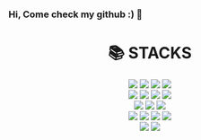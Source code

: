 ### Hi, Come check my github :) 👋

<!--
**happinhwa/happinhwa** is a ✨ _special_ ✨ repository because its `README.md` (this file) appears on your GitHub profile.

Here are some ideas to get you started:

- 🔭 I’m currently working on ...
- 🌱 I’m currently learning ...
- 👯 I’m looking to collaborate on ...
- 🤔 I’m looking for help with ...
- 💬 Ask me about ...
- 📫 How to reach me: ...
- 😄 Pronouns: ...
- ⚡ Fun fact: ...
-->

<div align=center><h1>📚 STACKS</h1></div>

<div align=center> 
  <!-- python -->
  <img src="https://img.shields.io/badge/python-3776AB?style=for-the-badge&logo=python&logoColor=white"> 
  <!-- django -->
  <img src="https://img.shields.io/badge/django-092E20?style=for-the-badge&logo=django&logoColor=white">
  <!-- gunicorn -->
  <img src="https://img.shields.io/badge/gunicorn-499848?style=for-the-badge&logo=gunicorn&logoColor=white">
  <!-- nginx -->
  <img src="https://img.shields.io/badge/NGINX-009639?style=for-the-badge&logo=NGINX&logoColor=white">
  <br>
  
  <!-- mysql -->
  <img src="https://img.shields.io/badge/mysql-4479A1?style=for-the-badge&logo=mysql&logoColor=white"> 
  <!-- mongodb -->
  <img src="https://img.shields.io/badge/mongoDB-47A248?style=for-the-badge&logo=MongoDB&logoColor=white">
  <!-- docker -->
  <img src="https://img.shields.io/badge/docker-2496ED?style=for-the-badge&logo=docker&logoColor=white">
  <!-- elasticsearch -->
  <img src="https://img.shields.io/badge/elasticsearch-005571?style=for-the-badge&logo=elasticsearch&logoColor=white">
  <br>

  
  <!-- ubuntu -->
  <img src="https://img.shields.io/badge/ubuntu-E95420?style=for-the-badge&logo=ubuntu&logoColor=white"> 
  <!-- googlecloud -->
  <img src="https://img.shields.io/badge/googlecloud-4285F4?style=for-the-badge&logo=googlecloud&logoColor=white"> 
  <!-- AWS -->
  <img src="https://img.shields.io/badge/amazonaws-232F3E?style=for-the-badge&logo=amazonaws&logoColor=white"> 
  <br>

  <!-- html5 -->
  <img src="https://img.shields.io/badge/html5-E34F26?style=for-the-badge&logo=html5&logoColor=white"> 
  <!-- css -->
  <img src="https://img.shields.io/badge/css-1572B6?style=for-the-badge&logo=css3&logoColor=white"> 
  <!-- javascript -->
  <!-- <img src="https://img.shields.io/badge/javascript-F7DF1E?style=for-the-badge&logo=javascript&logoColor=black">  -->
  <!-- fontawesome -->
  <img src="https://img.shields.io/badge/fontawesome-339AF0?style=for-the-badge&logo=fontawesome&logoColor=white">
  <!-- bootstrap -->
  <img src="https://img.shields.io/badge/bootstrap-7952B3?style=for-the-badge&logo=bootstrap&logoColor=white">
  <br>
  
  <!-- github -->
  <img src="https://img.shields.io/badge/github-181717?style=for-the-badge&logo=github&logoColor=white">
  <!-- git -->
  <img src="https://img.shields.io/badge/git-F05032?style=for-the-badge&logo=git&logoColor=white">
  <br>
</div>
